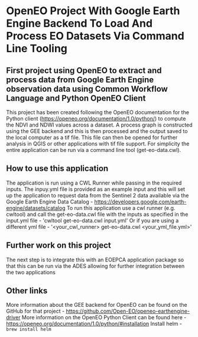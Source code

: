 # OpenEO Project With Google Earth Engine Backend To Load And Process EO Datasets Via Command Line Tooling

## First project using OpenEO to extract and process data from Google Earth Engine observation data using Common Workflow Language and Python OpenEO Client

This project has been created following the OpenEO documentation for the Python client (https://openeo.org/documentation/1.0/python/) to compute the NDVI and NDWI values across a dataset. 
A process graph is constructed using the GEE backend and this is then processed and the output saved to the local computer as a tif file. This file can then be opened for further analysis in QGIS or other applications with tif file support. For simplicity the entire application can be run via a command line tool (get-eo-data.cwl).

## How to use this application
The application is run using a CWL Runner while passing in the required inputs. The inpuy.yml file is provided as an example input and this will set up the application to request data from the Sentinel 2 data available via the Google Earth Engine Data Catalog -  https://developers.google.com/earth-engine/datasets/catalog
To run this application use a cwl runner (e.g. cwltool) and call the get-eo-data.cwl file with the inputs as specified in the input.yml file - 'cwltool get-eo-data.cwl input.yml'
Or if you are using a different yml file - '<your_cwl_runner> get-eo-data.cwl <your_yml_file.yml>'

## Further work on this project
The next step is to integrate this with an EOEPCA application package so that this can be run via the ADES allowing for further integration between the two applications

## Other links
More information about the GEE backend for OpenEO can be found on the GitHub for that project - https://github.com/Open-EO/openeo-earthengine-driver
More information on the OpenEO Python Client can be found here - https://openeo.org/documentation/1.0/python/#installation
Install helm - `brew install helm`
